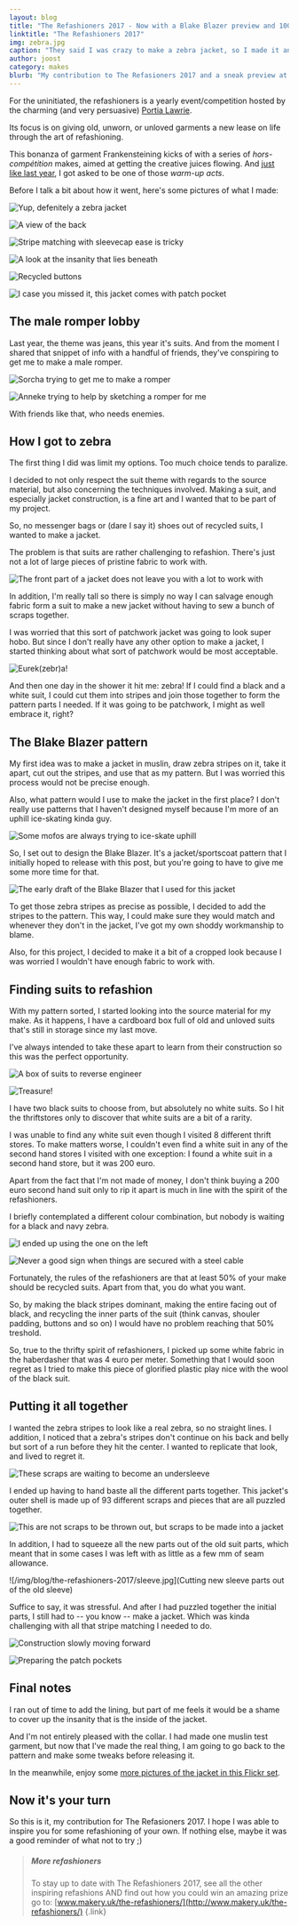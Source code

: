 ```yaml
---
layout: blog
title: "The Refashioners 2017 - Now with a Blake Blazer preview and 100% more zebra"
linktitle: "The Refashioners 2017"
img: zebra.jpg
caption: "They said I was crazy to make a zebra jacket, so I made it anyway. And it sank into the swamp."
author: joost
category: makes
blurb: "My contribution to The Refasioners 2017 and a sneak preview at the upcoming Blake Blazer pattern"
---
```


For the uninitiated, the refashioners is a yearly event/competition hosted by the charming (and very persuasive) 
[Portia Lawrie](http://www.makery.uk/). 

Its focus is on giving old, unworn, or unloved garments a new lease on life through the art of refashioning.

This bonanza of garment Frankensteining kicks of with a series of *hors-comp&eacute;tition*  makes, aimed at getting
the creative juices flowing. And [just like last year](http://www.makery.uk/2016/08/the-refashioners-2016-joost/), 
I got asked to be one of those *warm-up acts*.

Before I talk a bit about how it went, here's some pictures of what I made:

![Yup, defenitely a zebra jacket](/img/blog/the-refashioners-2017/zebra1.jpg)

![A view of the back](/img/blog/the-refashioners-2017/zebra2.jpg)

![Stripe matching with sleevecap ease is tricky](/img/blog/the-refashioners-2017/zebra3.jpg)

![A look at the insanity that lies beneath](/img/blog/the-refashioners-2017/zebra4.jpg)

![Recycled buttons](/img/blog/the-refashioners-2017/zebra5.jpg)

![I case you missed it, this jacket comes with patch pocket](/img/blog/the-refashioners-2017/zebra6.jpg)


## The male romper lobby
Last year, the theme was jeans, this year it's suits. And from the moment I shared that snippet of info 
with a handful of friends, they've conspiring to get me to make a male romper.

![Sorcha trying to get me to make a romper](/img/blog/the-refashioners-2017/romper-chat.png)

![Anneke trying to help by sketching a romper for me](/img/blog/the-refashioners-2017/romper-sketch.jpg) 

With friends like that, who needs enemies.

## How I got to zebra

The first thing I did was limit my options. Too much choice tends to paralize.

I decided to not only respect the suit theme with regards to the source material, but also concerning the techniques involved.
Making a suit, and especially jacket construction, is a fine art and I wanted that to be part of my project.

So, no messenger bags or (dare I say it) shoes out of recycled suits, I wanted to make a jacket.

The problem is that suits are rather challenging to refashion. There's just not a lot of large pieces of pristine fabric to work with.

![The front part of a jacket does not leave you with a lot to work with](/img/blog/the-refashioners-2017/front-part.jpg)

In addition, I'm really tall so there is simply no way I can salvage enough fabric form a suit to make a new jacket
without having to sew a bunch of scraps together.

I was worried that this sort of patchwork jacket was going to look super hobo.
But since I don't really have any other option to make a jacket, I started thinking about what sort of patchwork would be most acceptable.

![Eurek(zebr)a!](/img/blog/the-refashioners-2017/real-zebra.jpg)

And then one day in the shower it hit me: zebra! If I could find a black and a white suit, I could cut them into stripes
and join those together to form the pattern parts I needed. If it was going to be patchwork, I might as well embrace it, right?

## The Blake Blazer pattern

My first idea was to make a jacket in muslin, draw zebra stripes on it, take it apart, cut out the stripes, and use that as my pattern.
But I was worried this process would not be precise enough. 

Also, what pattern would I use to make the jacket in the first place? I don't really use patterns that I haven't designed myself 
because I'm more of an uphill ice-skating kinda guy.

![Some mofos are always trying to ice-skate uphill](/img/blog/the-refashioners-2017/ice-skating-uphill.gif)

So, I set out to design the Blake Blazer. It's a jacket/sportscoat pattern that I initially hoped to release with this post, but
you're going to have to give me some more time for that.

![The early draft of the Blake Blazer that I used for this jacket](/img/blog/the-refashioners-2017/blake.svg)

To get those zebra stripes as precise as possible, I decided to add the stripes to the pattern.
This way, I could make sure they would match and whenever they don't in the jacket, I've got my own shoddy workmanship to blame.

Also, for this project, I decided to make it a bit of a cropped look because I was worried I wouldn't have enough fabric to work with.

## Finding suits to refashion

With my pattern sorted, I started looking into the source material for my make.
As it happens, I have a cardboard box full of old and unloved suits that's still in storage since my last move.

I've always intended to take these apart to learn from their construction so this was the perfect opportunity.

![A box of suits to reverse engineer](/img/blog/the-refashioners-2017/suits-box.jpg)

![Treasure!](/img/blog/the-refashioners-2017/suits-inside.jpg)

I have two black suits to choose from, but absolutely no white suits. So I hit the thriftstores only to discover that white suits are a bit of a rarity.

I was unable to find any white suit even though I visited 8 different thrift stores. To make matters worse, I couldn't even find a 
white suit in any of the second hand stores I visited with one exception: I found a white suit in a second hand store, but it was 200 euro.

Apart from the fact that I'm not made of money, I don't think buying a 200 euro second hand suit only to rip it apart is much in line with the spirit 
of the refashioners. 

I briefly contemplated a different colour combination, but nobody is waiting for a black and navy zebra.

![I ended up using the one on the left](/img/blog/the-refashioners-2017/suits-black.jpg)

![Never a good sign when things are secured with a steel cable](/img/blog/the-refashioners-2017/suits-white.jpg)

Fortunately, the rules of the refashioners are that at least 50% of your make should be recycled suits. Apart from that, you do what you want.

So, by making the black stripes dominant, making the entire facing out of black, and recycling the inner parts of the suit (think canvas, shouler padding, buttons and so on) I would have no problem reaching that 50% treshold.

So, true to the thrifty spirit of refashioners, I picked up some white fabric in the haberdasher that was 4 euro per meter. 
Something that I would soon regret as I tried to make this piece of glorified plastic play nice with the wool of the black suit.

## Putting it all together

I wanted the zebra stripes to look like a real zebra, so no straight lines. I addition, I noticed that a zebra's stripes don't continue on his back and belly
but sort of a run before they hit the center. I wanted to replicate that look, and lived to regret it.

![These scraps are waiting to become an undersleeve](/img/blog/the-refashioners-2017/sleeve-parts.jpg)

I ended up having to hand baste all the different parts together. This jacket's outer shell is made up of 93 different scraps and pieces that are all puzzled together.

![This are not scraps to be thrown out, but scraps to be made into a jacket](/img/blog/the-refashioners-2017/scraps.jpg)

In addition, I had to squeeze all the new parts out of the old suit parts, which meant that in some cases I was left with as little as a few mm of seam allowance.

![/img/blog/the-refashioners-2017/sleeve.jpg](Cutting new sleeve parts out of the old sleeve)

Suffice to say, it was stressful. And after I had puzzled together the initial parts, I still had to -- you know -- make a jacket. 
Which was kinda challenging with all that stripe matching I needed to do.

![Construction slowly moving forward](/img/blog/the-refashioners-2017/front.jpg) 

![Preparing the patch pockets](/img/blog/the-refashioners-2017/pocket.jpg) 

## Final notes

I ran out of time to add the lining, but part of me feels it would be a shame to cover up the insanity that is the inside of the jacket.

And I'm not entirely pleased with the collar. I had made one muslin test garment, but now that I've made the real thing, I am going to go back to the pattern and make some tweaks before releasing it.

In the meanwhile, enjoy some [more pictures of the jacket in this Flickr set](https://www.flickr.com/photos/__niki__/albums/72157684742893052).

## Now it's your turn

So this is it, my contribution for The Refasioners 2017. I hope I was able to inspire you for some refashioning of your own.
If nothing else, maybe it was a good reminder of what not to try ;)


> ##### More refashioners
> To stay up to date with The Refashioners 2017, see all the other inspiring refashions AND 
> find out how you could win an amazing prize go to: [www.makery.uk/the-refashioners/](http://www.makery.uk/the-refashioners/)
{.link}



